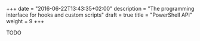 +++
date = "2016-06-22T13:43:35+02:00"
description = "The programming interface for hooks and custom scripts"
draft = true
title = "PowerShell API"
weight = 9
+++

TODO

